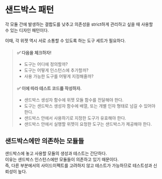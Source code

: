 # 샌드박스 패턴

각 모듈 간에 발생하는 결합도를 낮추고 의존성을 strict하게 관리하고 싶을 때 사용할 수 있는 디자인 패턴이다.  

이때, 각 위젯 역시 서로 소통할 수 있도록 하는 도구 세트가 필요하다.

> #### ✅ 다음을 체크하자!
> + 도구는 어디에 정의할까?
> + 도구는 어떻게 인스턴스에 추가할까?
> + 사용 가능한 도구를 어떻게 지정해줄까?
>
> #### ✅ 이에 따라 테스트 코드를 작성하자.
> + 샌드박스 생성자 함수에 위젯 모듈 함수를 전달해야 한다.
> + 도구는 샌드박스 생성자 함수에 배열, 또는 개별 인자 형태로 넘길 수 있어야 한다.
> + 샌드박스 안에서 사용하기로 지정한 도구가 유효해야 한다.
> + 샌드박스 안에서 실행할 위젯이 요청한 도구는 샌드박스가 제공해야 한다.

## 샌드박스에만 의존하는 모듈들

샌드박스에 놓고 사용할 모듈의 생성과 테스트는 간단하다.  
이유는 샌드박스 인스턴스에만 모듈들이 의존하고 있기 때문이다.  
즉, 다른 부분에서의 사이드이펙트를 고려하지 않고 테스트가 가능하므로 테스트성과 신뢰성이 높다.

